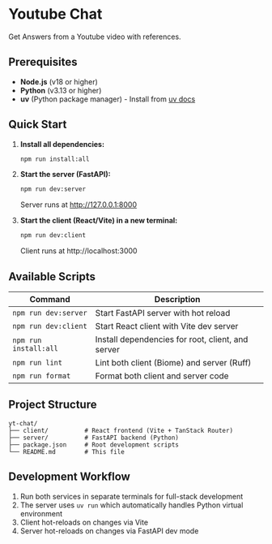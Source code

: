 # Youtube Chat

Get Answers from a Youtube video with references.

## Prerequisites

- **Node.js** (v18 or higher)
- **Python** (v3.13 or higher)
- **uv** (Python package manager) - Install from [uv docs](https://docs.astral.sh/uv/)

## Quick Start

1. **Install all dependencies:**
   ```bash
   npm run install:all
   ```

2. **Start the server (FastAPI):**
   ```bash
   npm run dev:server
   ```
   Server runs at http://127.0.0.1:8000

3. **Start the client (React/Vite) in a new terminal:**
   ```bash
   npm run dev:client
   ```
   Client runs at http://localhost:3000

## Available Scripts

| Command | Description |
|---------|-------------|
| `npm run dev:server` | Start FastAPI server with hot reload |
| `npm run dev:client` | Start React client with Vite dev server |
| `npm run install:all` | Install dependencies for root, client, and server |
| `npm run lint` | Lint both client (Biome) and server (Ruff) |
| `npm run format` | Format both client and server code |

## Project Structure

```
yt-chat/
├── client/          # React frontend (Vite + TanStack Router)
├── server/          # FastAPI backend (Python)
├── package.json     # Root development scripts
└── README.md        # This file
```

## Development Workflow

1. Run both services in separate terminals for full-stack development
2. The server uses `uv run` which automatically handles Python virtual environment
3. Client hot-reloads on changes via Vite
4. Server hot-reloads on changes via FastAPI dev mode